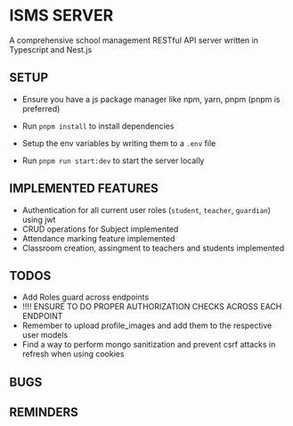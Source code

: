 # ISMS  SERVER
A comprehensive school management RESTful API server written in Typescript and Nest.js

## SETUP
- Ensure you have a js package manager like npm, yarn, pnpm (pnpm is preferred)

- Run `pnpm install` to install dependencies

- Setup the env variables by writing them to a `.env` file

- Run `pnpm run start:dev` to start the server locally


## IMPLEMENTED FEATURES
- Authentication for all current user roles (`student`, `teacher`, `guardian`) using jwt
- CRUD operations for Subject implemented
- Attendance marking feature implemented
- Classroom creation, assingment to teachers and students implemented


## TODOS
- Add Roles guard across endpoints
- !!!! ENSURE TO DO PROPER AUTHORIZATION CHECKS ACROSS EACH ENDPOINT
- Remember to upload profile_images and add them to the respective user models
- Find a way to perform mongo sanitization and prevent csrf attacks in refresh when using cookies


## BUGS


## REMINDERS